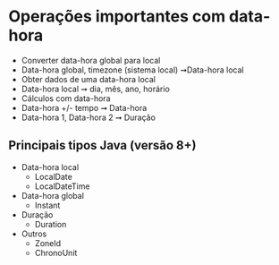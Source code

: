 # Operações importantes com data-hora
-  Converter data-hora global para local 
-  Data-hora global, timezone (sistema local) ➞Data-hora local 
-  Obter dados de uma data-hora local  
-  Data-hora local ➞ dia, mês, ano, horário
-  Cálculos com data-hora
-  Data-hora +/- tempo ➞ Data-hora
-  Data-hora 1, Data-hora 2 ➞ Duração

## Principais tipos Java (versão 8+) 
- Data-hora local
  - LocalDate
  - LocalDateTime
- Data-hora global
  - Instant 
- Duração
  - Duration
- Outros
  - ZoneId
  - ChronoUnit
